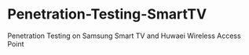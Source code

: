 # Penetration-Testing-SmartTV
Penetration Testing on Samsung Smart TV and Huwaei Wireless Access Point

